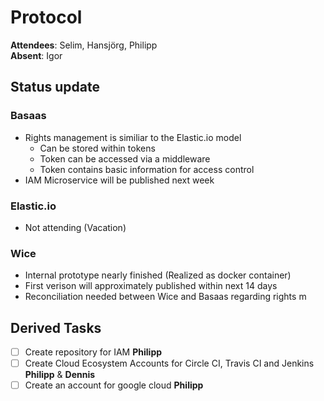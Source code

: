 # Protocol
**Attendees**: Selim, Hansjörg, Philipp <br>
**Absent**:  Igor

## Status update
### Basaas
- Rights management is similiar to the Elastic.io model
  - Can be stored within tokens
  - Token can be accessed via a middleware
  - Token contains basic information for access control
- IAM Microservice will be published next week

### Elastic.io
- Not attending (Vacation)

### Wice
- Internal prototype nearly finished (Realized as docker container)
- First verison will approximately published within next 14 days
- Reconciliation needed between Wice and Basaas regarding rights m

## Derived Tasks
- [ ] Create repository for IAM **Philipp**
- [ ] Create Cloud Ecosystem Accounts for Circle CI, Travis CI and Jenkins **Philipp** & **Dennis**
- [ ] Create an account for google cloud **Philipp**
